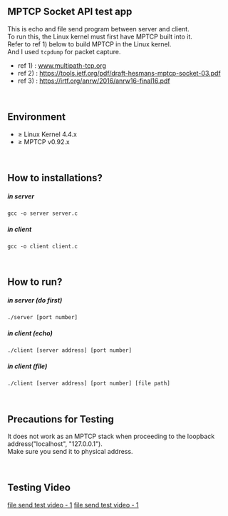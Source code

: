 ## MPTCP Socket API test app
This is echo and file send program between server and client.<br>
To run this, the Linux kernel must first have MPTCP built into it.<br>
Refer to ref 1) below to build MPTCP in the Linux kernel.<br>
And I used `tcpdump` for packet capture.

* ref 1) : www.multipath-tcp.org
* ref 2) : https://tools.ietf.org/pdf/draft-hesmans-mptcp-socket-03.pdf
* ref 3) : https://irtf.org/anrw/2016/anrw16-final16.pdf

<br>

## Environment
* &geq; Linux Kernel 4.4.x
* &geq; MPTCP v0.92.x

<br>

## How to installations?
##### in server
	gcc -o server server.c
##### in client
	gcc -o client client.c

<br>

## How to run?
##### in server (do first)
	./server [port number]
##### in client (echo)
	./client [server address] [port number]
##### in client (file)
	./client [server address] [port number] [file path]

<br>

## Precautions for Testing
It does not work as an MPTCP stack when proceeding to the loopback address("localhost", "127.0.0.1"). <br>
Make sure you send it to physical address.

<br>

## Testing Video
[file send test video - 1](README_contents/file_send_video_1.mp4)
[file send test video - 1](README_contents/file_send_video_2.mp4)
